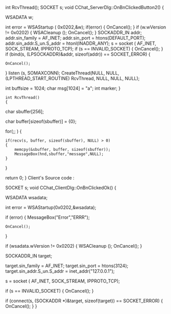 int RcvThread();
SOCKET s;
void CChat_ServerDlg::OnBnClickedButton2()
{

WSADATA w;

int error = WSAStartup ( 0x0202,&w);
if(error)
{
    OnCancel();
}
 if (w.wVersion != 0x0202) 
{
    WSACleanup ();
    OnCancel();
}
SOCKADDR_IN addr;
addr.sin_family = AF_INET;
addr.sin_port = htons(DEFAULT_PORT);
addr.sin_addr.S_un.S_addr = htonl(INADDR_ANY);
s = socket ( AF_INET, SOCK_STREAM, IPPROTO_TCP);
     if (s == INVALID_SOCKET)
{
    OnCancel();
}
 if (bind(s, (LPSOCKADDR)&addr, sizeof(addr)) == SOCKET_ERROR)
{

    OnCancel();
}
listen (s, SOMAXCONN);
CreateThread(NULL, NULL, (LPTHREAD_START_ROUTINE) RcvThread, NULL, NULL, NULL);

int buffsize = 1024;
char msg[1024] = "a";
int marker;
}

    int RcvThread()
    {
char sbuffer[256];

char buffer[sizeof(sbuffer)] = {0};

for(;; )
{

    if(recv(s, buffer, sizeof(sbuffer), NULL) > 0)
    {
        memcpy(&sbuffer, buffer, sizeof(sbuffer));
        MessageBox(hnd,sbuffer,"message",NULL);
    }
}

return 0;
    }
Client's Source code :

SOCKET s;
void CChat_ClientDlg::OnBnClickedOk()
{

WSADATA wsadata;

int error = WSAStartup(0x0202,&wsadata);

 if (error)
{
    MessageBox("Error","ERRR");

    OnCancel();
}


if (wsadata.wVersion != 0x0202) 
{
    WSACleanup ();
    OnCancel();
}

SOCKADDR_IN target;

target.sin_family = AF_INET;
target.sin_port = htons(3124);
target.sin_addr.S_un.S_addr = inet_addr("127.0.0.1");

s = socket ( AF_INET, SOCK_STREAM, IPPROTO_TCP);

if (s == INVALID_SOCKET)
{
    OnCancel();
}

   if (connect(s, (SOCKADDR *)&target, sizeof(target)) == SOCKET_ERROR)
{
    OnCancel();
}
}

